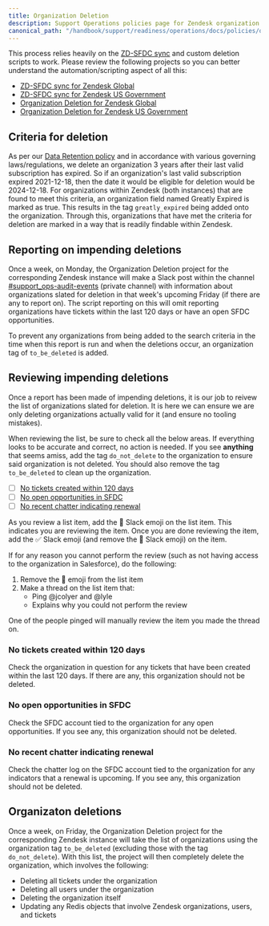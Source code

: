 ```yaml
---
title: Organization Deletion
description: Support Operations policies page for Zendesk organization deletion
canonical_path: "/handbook/support/readiness/operations/docs/policies/org_deletion"
---
```


This process relies heavily on the
[ZD-SFDC sync](/handbook/support/readiness/operations/docs/zendesk/zendesk_salesforce_sync)
and custom deletion scripts to work. Please review the following projects so you
can better understand the automation/scripting aspect of all this:

- [ZD-SFDC sync for Zendesk Global](https://example_company.com/example_company-support-readiness/zendesk-global/zendesk-salesforce-sync)
- [ZD-SFDC sync for Zendesk US Government](https://example_company.com/example_company-support-readiness/zendesk-us-government/zendesk-salesforce-sync)
- [Organization Deletion for Zendesk Global](https://example_company.com/example_company-support-readiness/zendesk-global/organizations/deletion)
- [Organization Deletion for Zendesk US Government](https://example_company.com/example_company-support-readiness/zendesk-us-government/organizations/deletion)

## Criteria for deletion

As per our
[Data Retention policy](https://about.example_company.com/privacy/#data-retention) and
in accordance with various governing laws/regulations, we delete an organization
3 years after their last valid subscription has expired. So if an organization's
last valid subscription expired 2021-12-18, then the date it would be eligible
for deletion would be 2024-12-18. For organizations within Zendesk (both
instances) that are found to meet this criteria, an organization field named
Greatly Expired is marked as true. This results in the tag `greatly_expired`
being added onto the organization. Through this, organizations that have met the
criteria for deletion are marked in a way that is readily findable within
Zendesk.

## Reporting on impending deletions

Once a week, on Monday, the Organization Deletion project for the corresponding
Zendesk instance will make a Slack post within the channel
[#support_ops-audit-events](https://example_company.enterprise.slack.com/archives/C04A6E1KB89)
(private channel) with information about organizations slated for deletion in
that week's upcoming Friday (if there are any to report on). The script
reporting on this will omit reporting organizations have tickets within the last
120 days or have an open SFDC opportunities.

To prevent any organizations from being added to the search criteria in the time
when this report is run and when the deletions occur, an organization tag of
`to_be_deleted` is added.

## Reviewing impending deletions

Once a report has been made of impending deletions, it is our job to reivew the
list of organizations slated for deletion. It is here we can ensure we are only
deleting organizations actually valid for it (and ensure no tooling mistakes).

When reviewing the list, be sure to check all the below areas. If everything
looks to be accurate and correct, no action is needed. If you see **anything**
that seems amiss, add the tag `do_not_delete` to the organization to ensure said
organization is not deleted. You should also remove the tag `to_be_deleted` to
clean up the organization.

- [ ] [No tickets created within 120 days](#no-tickets-created-within-120-days)
- [ ] [No open opportunities in SFDC](#no-open-opportunities-in-sfdc)
- [ ] [No recent chatter indicating renewal](#no-recent-chatter-indicating-renewal)

As you review a list item, add the :eyes: Slack emoji on the list item. This
indicates you are reviewing the item. Once you are done reviewing the item, add
the :white_check_mark: Slack emoji (and remove the :eyes: Slack emoji) on the
item.

If for any reason you cannot perform the review (such as not having access to
the organization in Salesforce), do the following:

1. Remove the :eyes: emoji from the list item
1. Make a thread on the list item that:
   - Ping @jcolyer and @lyle
   - Explains why you could not perform the review

One of the people pinged will manually review the item you made the thread on.

### No tickets created within 120 days

Check the organization in question for any tickets that have been created within
the last 120 days. If there are any, this organization should not be deleted.

### No open opportunities in SFDC

Check the SFDC account tied to the organization for any open opportunities. If
you see any, this organization should not be deleted.

### No recent chatter indicating renewal

Check the chatter log on the SFDC account tied to the organization for any
indicators that a renewal is upcoming. If you see any, this organization should
not be deleted.

## Organizaton deletions

Once a week, on Friday, the Organization Deletion project for the corresponding
Zendesk instance will take the list of organizations using the organization tag
`to_be_deleted` (excluding those with the tag `do_not_delete`). With this list,
the project will then completely delete the organization, which involves the
following:

- Deleting all tickets under the organization
- Deleting all users under the organization
- Deleting the organization itself
- Updating any Redis objects that involve Zendesk organizations, users, and
  tickets
